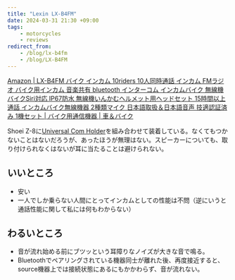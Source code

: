 ```yaml
---
title: "Lexin LX-B4FM"
date: 2024-03-31 21:30 +09:00
tags:
    - motorcycles
    - reviews
redirect_from:
    - /blog/lx-b4fm
    - /blog/LX-B4FM
---
```


[Amazon \| LX-B4FM バイク インカム 10riders 10人同時通話 インカム FMラジオ バイク用インカム 音楽共有 bluetooth インターコム インカムバイク 無線機バイクSiri対応 IP67防水 無線機いんかむヘルメット用ヘッドセット 15時間以上通話 インカムバイク無線機器 2種類マイク 日本語取扱＆日本語音声 技適認証済み 1機セット \| バイク用通信機器 \| 車＆バイク](https://www.amazon.co.jp/dp/B07DR936VQ?th=1)

Shoei Z-8に[Universal Com Holder](https://www.shoei.com/products/parts/accessory/shoei_universal_com_holder.html)を組み合わせて装着している。なくてもつかないことはないだろうが、あったほうが無理はない。スピーカーについても、取り付けられなくはないが耳に当たることは避けられない。

## いいところ

- 安い
- 一人でしか乗らない人間にとってインカムとしての性能は不問（逆にいうと通話性能に関して私には何もわからない）

## わるいところ

- 音が流れ始める前にブツッという耳障りなノイズが大きな音で鳴る。
- Bluetoothでペアリングされている機器同士が離れた後、再度接近すると、source機器上では接続状態にあるにもかかわらず、音が流れない。
